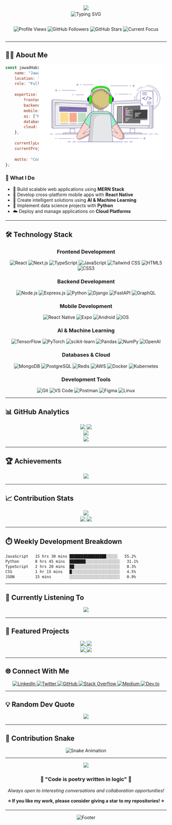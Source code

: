 <!-- Professional Header with Gradient Background -->
<div align="center">
  <img src="https://capsule-render.vercel.app/api?type=waving&color=0:667eea,100:764ba2&height=300&section=header&text=Jawad%20Habib&fontSize=90&fontColor=ffffff&animation=fadeIn&fontAlignY=38&desc=Full%20Stack%20Developer%20%7C%20AI%20Engineer%20%7C%20MERN%20Specialist&descAlignY=51&descSize=20" />
</div>

<!-- Elegant Typing Animation -->
<div align="center">
  <img src="https://readme-typing-svg.demolab.com?font=Fira+Code&size=22&duration=3000&pause=1000&color=667EEA&center=true&vCenter=true&width=600&lines=Building+the+Future+with+Code+%26+AI;MERN+Stack+%7C+React+Native+%7C+Python;Transforming+Ideas+into+Digital+Reality;Always+Learning%2C+Always+Growing" alt="Typing SVG" />
</div>

<!-- Professional Stats Bar -->
<div align="center" style="margin: 30px 0;">
  <img src="https://komarev.com/ghpvc/?username=jawadhabib&label=Profile%20Views&color=667eea&style=flat-square" alt="Profile Views" />
  <img src="https://img.shields.io/github/followers/jawadhabib?label=Followers&style=flat-square&color=667eea&logo=github" alt="GitHub Followers" />
  <img src="https://img.shields.io/github/stars/jawadhabib?label=Stars&style=flat-square&color=667eea&logo=github" alt="GitHub Stars" />
  <img src="https://img.shields.io/badge/Focus-AI%20%26%20Full%20Stack-667eea?style=flat-square" alt="Current Focus" />
</div>

---

## 👨‍💻 About Me

<img align="right" alt="Coding" width="400" src="https://raw.githubusercontent.com/devSouvik/devSouvik/master/gif3.gif">

```javascript
const jawadHabib = {
    name: "Jawad Habib",
    location: "Pakistan 🇵🇰",
    role: "Full Stack Developer & AI Engineer",
    
    expertise: {
        frontend: ["React", "Next.js", "TypeScript", "Tailwind CSS"],
        backend: ["Node.js", "Express", "Python", "Django"],
        mobile: ["React Native", "Expo"],
        ai: ["Machine Learning", "Deep Learning", "NLP"],
        databases: ["MongoDB", "PostgreSQL", "Redis"],
        cloud: ["AWS", "Docker", "Kubernetes"]
    },
    
    currentlyLearning: ["Advanced AI/ML", "System Design", "DevOps"],
    currentProject: "AI-Powered Web Applications",
    
    motto: "Code with purpose, innovate with passion"
};
```

### 🎯 What I Do
- 🚀 Build scalable web applications using **MERN Stack**
- 📱 Develop cross-platform mobile apps with **React Native**
- 🤖 Create intelligent solutions using **AI & Machine Learning**
- 🐍 Implement data science projects with **Python**
- ☁️ Deploy and manage applications on **Cloud Platforms**

---

## 🛠️ Technology Stack

<div align="center">

### Frontend Development
![React](https://img.shields.io/badge/React-20232A?style=for-the-badge&logo=react&logoColor=61DAFB)
![Next.js](https://img.shields.io/badge/Next.js-000000?style=for-the-badge&logo=next.js&logoColor=white)
![TypeScript](https://img.shields.io/badge/TypeScript-007ACC?style=for-the-badge&logo=typescript&logoColor=white)
![JavaScript](https://img.shields.io/badge/JavaScript-F7DF1E?style=for-the-badge&logo=javascript&logoColor=black)
![Tailwind CSS](https://img.shields.io/badge/Tailwind_CSS-38B2AC?style=for-the-badge&logo=tailwind-css&logoColor=white)
![HTML5](https://img.shields.io/badge/HTML5-E34F26?style=for-the-badge&logo=html5&logoColor=white)
![CSS3](https://img.shields.io/badge/CSS3-1572B6?style=for-the-badge&logo=css3&logoColor=white)

### Backend Development
![Node.js](https://img.shields.io/badge/Node.js-43853D?style=for-the-badge&logo=node.js&logoColor=white)
![Express.js](https://img.shields.io/badge/Express.js-404D59?style=for-the-badge&logo=express&logoColor=white)
![Python](https://img.shields.io/badge/Python-3776AB?style=for-the-badge&logo=python&logoColor=white)
![Django](https://img.shields.io/badge/Django-092E20?style=for-the-badge&logo=django&logoColor=white)
![FastAPI](https://img.shields.io/badge/FastAPI-005571?style=for-the-badge&logo=fastapi&logoColor=white)
![GraphQL](https://img.shields.io/badge/GraphQL-E10098?style=for-the-badge&logo=graphql&logoColor=white)

### Mobile Development
![React Native](https://img.shields.io/badge/React_Native-20232A?style=for-the-badge&logo=react&logoColor=61DAFB)
![Expo](https://img.shields.io/badge/Expo-1C1E24?style=for-the-badge&logo=expo&logoColor=white)
![Android](https://img.shields.io/badge/Android-3DDC84?style=for-the-badge&logo=android&logoColor=white)
![iOS](https://img.shields.io/badge/iOS-000000?style=for-the-badge&logo=ios&logoColor=white)

### AI & Machine Learning
![TensorFlow](https://img.shields.io/badge/TensorFlow-FF6F00?style=for-the-badge&logo=tensorflow&logoColor=white)
![PyTorch](https://img.shields.io/badge/PyTorch-EE4C2C?style=for-the-badge&logo=pytorch&logoColor=white)
![scikit-learn](https://img.shields.io/badge/scikit--learn-F7931E?style=for-the-badge&logo=scikit-learn&logoColor=white)
![Pandas](https://img.shields.io/badge/pandas-150458?style=for-the-badge&logo=pandas&logoColor=white)
![NumPy](https://img.shields.io/badge/numpy-013243?style=for-the-badge&logo=numpy&logoColor=white)
![OpenAI](https://img.shields.io/badge/OpenAI-412991?style=for-the-badge&logo=openai&logoColor=white)

### Databases & Cloud
![MongoDB](https://img.shields.io/badge/MongoDB-4EA94B?style=for-the-badge&logo=mongodb&logoColor=white)
![PostgreSQL](https://img.shields.io/badge/PostgreSQL-316192?style=for-the-badge&logo=postgresql&logoColor=white)
![Redis](https://img.shields.io/badge/redis-CC0000?style=for-the-badge&logo=redis&logoColor=white)
![AWS](https://img.shields.io/badge/Amazon_AWS-232F3E?style=for-the-badge&logo=amazon-aws&logoColor=white)
![Docker](https://img.shields.io/badge/docker-0db7ed?style=for-the-badge&logo=docker&logoColor=white)
![Kubernetes](https://img.shields.io/badge/kubernetes-326ce5?style=for-the-badge&logo=kubernetes&logoColor=white)

### Development Tools
![Git](https://img.shields.io/badge/GIT-E44C30?style=for-the-badge&logo=git&logoColor=white)
![VS Code](https://img.shields.io/badge/Visual_Studio_Code-0078D4?style=for-the-badge&logo=visual%20studio%20code&logoColor=white)
![Postman](https://img.shields.io/badge/Postman-FF6C37?style=for-the-badge&logo=postman&logoColor=white)
![Figma](https://img.shields.io/badge/figma-F24E1E?style=for-the-badge&logo=figma&logoColor=white)
![Linux](https://img.shields.io/badge/Linux-FCC624?style=for-the-badge&logo=linux&logoColor=black)

</div>

---

## 📊 GitHub Analytics

<div align="center">
  <img height="180em" src="https://github-readme-stats.vercel.app/api?username=jawadhabib&show_icons=true&theme=gradient&include_all_commits=true&count_private=true&hide_border=true&bg_color=30,667eea,764ba2&title_color=fff&text_color=fff&icon_color=fff"/>
  <img height="180em" src="https://github-readme-stats.vercel.app/api/top-langs/?username=jawadhabib&layout=compact&langs_count=8&theme=gradient&hide_border=true&bg_color=30,667eea,764ba2&title_color=fff&text_color=fff"/>
</div>

<div align="center">
  <img src="https://github-readme-streak-stats.herokuapp.com/?user=jawadhabib&theme=highcontrast&hide_border=true&background=45,667eea,764ba2&stroke=fff&ring=fff&fire=fff&currStreakLabel=fff" />
</div>

<div align="center">
  <img src="https://github-readme-activity-graph.vercel.app/graph?username=jawadhabib&theme=react-dark&hide_border=true&bg_color=667eea&color=ffffff&line=764ba2&point=ffffff" />
</div>

---

## 🏆 Achievements

<div align="center">
  <img src="https://github-profile-trophy.vercel.app/?username=jawadhabib&theme=discord&no-frame=true&no-bg=false&margin-w=4&row=1" />
</div>

---

## 📈 Contribution Stats

<div align="center">
  <img src="https://github-profile-summary-cards.vercel.app/api/cards/profile-details?username=jawadhabib&theme=github_dark" />
</div>

<div align="center">
  <img src="https://github-profile-summary-cards.vercel.app/api/cards/repos-per-language?username=jawadhabib&theme=github_dark" />
  <img src="https://github-profile-summary-cards.vercel.app/api/cards/most-commit-language?username=jawadhabib&theme=github_dark" />
</div>

---

## ⏱️ Weekly Development Breakdown

<!--START_SECTION:waka-->
```text
JavaScript   15 hrs 30 mins ████████████████░░░░░   55.2%
Python       8 hrs 45 mins  ███████░░░░░░░░░░░░░░░   31.1%
TypeScript   2 hrs 20 mins  ██░░░░░░░░░░░░░░░░░░░░   8.3%
CSS          1 hr 15 mins   █░░░░░░░░░░░░░░░░░░░░░   4.5%
JSON         15 mins        ░░░░░░░░░░░░░░░░░░░░░░   0.9%
```
<!--END_SECTION:waka-->

---

## 🎵 Currently Listening To

<div align="center">
  <img src="https://spotify-recently-played-readme.vercel.app/api?user=jawadhabib&unique=true&width=600&count=1" />
</div>

---

## 🚀 Featured Projects

<div align="center">
  <a href="https://github.com/jawadhabib/ai-chatbot-app">
    <img src="https://github-readme-stats.vercel.app/api/pin/?username=jawadhabib&repo=ai-chatbot-app&theme=gradient&hide_border=true&bg_color=30,667eea,764ba2&title_color=fff&text_color=fff&icon_color=fff" />
  </a>
  <a href="https://github.com/jawadhabib/mern-ecommerce-platform">
    <img src="https://github-readme-stats.vercel.app/api/pin/?username=jawadhabib&repo=mern-ecommerce-platform&theme=gradient&hide_border=true&bg_color=30,667eea,764ba2&title_color=fff&text_color=fff&icon_color=fff" />
  </a>
</div>

<div align="center">
  <a href="https://github.com/jawadhabib/react-native-fitness-app">
    <img src="https://github-readme-stats.vercel.app/api/pin/?username=jawadhabib&repo=react-native-fitness-app&theme=gradient&hide_border=true&bg_color=30,667eea,764ba2&title_color=fff&text_color=fff&icon_color=fff" />
  </a>
  <a href="https://github.com/jawadhabib/python-ml-toolkit">
    <img src="https://github-readme-stats.vercel.app/api/pin/?username=jawadhabib&repo=python-ml-toolkit&theme=gradient&hide_border=true&bg_color=30,667eea,764ba2&title_color=fff&text_color=fff&icon_color=fff" />
  </a>
</div>

---

## 🌐 Connect With Me

<div align="center">
  <a href="https://linkedin.com/in/jawadhabib" target="_blank">
    <img src="https://img.shields.io/badge/LinkedIn-0077B5?style=for-the-badge&logo=linkedin&logoColor=white" alt="LinkedIn"/>
  </a>
  <a href="https://twitter.com/jawadhabib" target="_blank">
    <img src="https://img.shields.io/badge/Twitter-1DA1F2?style=for-the-badge&logo=twitter&logoColor=white" alt="Twitter"/>
  </a>
  <a href="https://github.com/jawadhabib" target="_blank">
    <img src="https://img.shields.io/badge/GitHub-100000?style=for-the-badge&logo=github&logoColor=white" alt="GitHub"/>
  </a>
  <a href="https://stackoverflow.com/users/jawadhabib" target="_blank">
    <img src="https://img.shields.io/badge/Stack_Overflow-FE7A16?style=for-the-badge&logo=stack-overflow&logoColor=white" alt="Stack Overflow"/>
  </a>
  <a href="https://medium.com/@jawadhabib" target="_blank">
    <img src="https://img.shields.io/badge/Medium-12100E?style=for-the-badge&logo=medium&logoColor=white" alt="Medium"/>
  </a>
  <a href="https://dev.to/jawadhabib" target="_blank">
    <img src="https://img.shields.io/badge/Dev.to-0A0A0A?style=for-the-badge&logo=dev.to&logoColor=white" alt="Dev.to"/>
  </a>
</div>

---

## 💡 Random Dev Quote

<div align="center">
  <img src="https://quotes-github-readme.vercel.app/api?type=horizontal&theme=radical" />
</div>

---

## 🐍 Contribution Snake

<div align="center">
  <img src="https://raw.githubusercontent.com/jawadhabib/jawadhabib/output/github-contribution-grid-snake.svg" alt="Snake Animation" />
</div>

---

<div align="center">
  <img src="https://capsule-render.vercel.app/api?type=waving&color=0:667eea,100:764ba2&height=200&section=footer&text=Thanks%20for%20visiting!&fontSize=40&fontColor=ffffff&animation=fadeIn&fontAlignY=70&desc=Let's%20build%20something%20amazing%20together&descAlignY=90&descSize=16" />
</div>

<div align="center">
  <h3>💫 "Code is poetry written in logic" 💫</h3>
  <p><em>Always open to interesting conversations and collaboration opportunities!</em></p>
  
  **⭐ If you like my work, please consider giving a star to my repositories! ⭐**
</div>

---

<div align="center">
  <img src="https://readme-typing-svg.demolab.com?font=Fira+Code&size=16&duration=3000&pause=1000&color=667EEA&center=true&vCenter=true&width=600&lines=Made+with+%E2%9D%A4%EF%B8%8F+and+lots+of+%E2%98%95;Happy+Coding!+%F0%9F%9A%80;Let's+innovate+together!" alt="Footer" />
</div>
